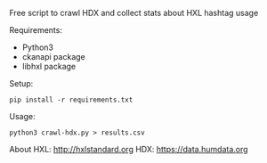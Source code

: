 Free script to crawl HDX and collect stats about HXL hashtag usage

Requirements:

- Python3
- ckanapi package
- libhxl package

Setup:

    pip install -r requirements.txt

Usage:

    python3 crawl-hdx.py > results.csv

About HXL: http://hxlstandard.org
HDX: https://data.humdata.org

